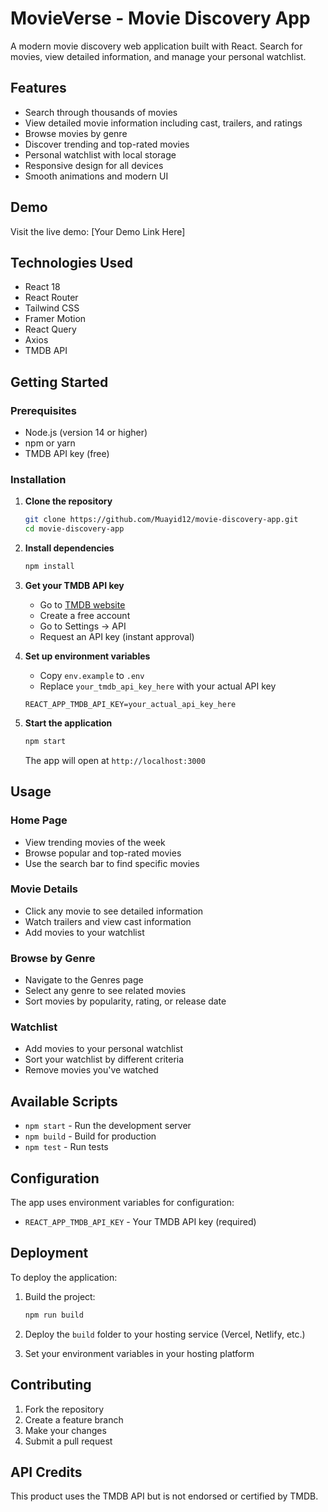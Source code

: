 # MovieVerse - Movie Discovery App

A modern movie discovery web application built with React. Search for movies, view detailed information, and manage your personal watchlist.

## Features

- Search through thousands of movies
- View detailed movie information including cast, trailers, and ratings
- Browse movies by genre
- Discover trending and top-rated movies
- Personal watchlist with local storage
- Responsive design for all devices
- Smooth animations and modern UI

## Demo

Visit the live demo: [Your Demo Link Here]

## Technologies Used

- React 18
- React Router
- Tailwind CSS
- Framer Motion
- React Query
- Axios
- TMDB API

## Getting Started

### Prerequisites

- Node.js (version 14 or higher)
- npm or yarn
- TMDB API key (free)

### Installation

1. **Clone the repository**
   ```bash
   git clone https://github.com/Muayid12/movie-discovery-app.git
   cd movie-discovery-app
   ```

2. **Install dependencies**
   ```bash
   npm install
   ```

3. **Get your TMDB API key**
   - Go to [TMDB website](https://www.themoviedb.org/)
   - Create a free account
   - Go to Settings → API
   - Request an API key (instant approval)

4. **Set up environment variables**
   - Copy `env.example` to `.env`
   - Replace `your_tmdb_api_key_here` with your actual API key
   ```env
   REACT_APP_TMDB_API_KEY=your_actual_api_key_here
   ```

5. **Start the application**
   ```bash
   npm start
   ```
   
   The app will open at `http://localhost:3000`

## Usage

### Home Page
- View trending movies of the week
- Browse popular and top-rated movies
- Use the search bar to find specific movies

### Movie Details
- Click any movie to see detailed information
- Watch trailers and view cast information
- Add movies to your watchlist

### Browse by Genre
- Navigate to the Genres page
- Select any genre to see related movies
- Sort movies by popularity, rating, or release date

### Watchlist
- Add movies to your personal watchlist
- Sort your watchlist by different criteria
- Remove movies you've watched

## Available Scripts

- `npm start` - Run the development server
- `npm build` - Build for production
- `npm test` - Run tests

## Configuration

The app uses environment variables for configuration:

- `REACT_APP_TMDB_API_KEY` - Your TMDB API key (required)

## Deployment

To deploy the application:

1. Build the project:
   ```bash
   npm run build
   ```

2. Deploy the `build` folder to your hosting service (Vercel, Netlify, etc.)

3. Set your environment variables in your hosting platform

## Contributing

1. Fork the repository
2. Create a feature branch
3. Make your changes
4. Submit a pull request

## API Credits

This product uses the TMDB API but is not endorsed or certified by TMDB. 
